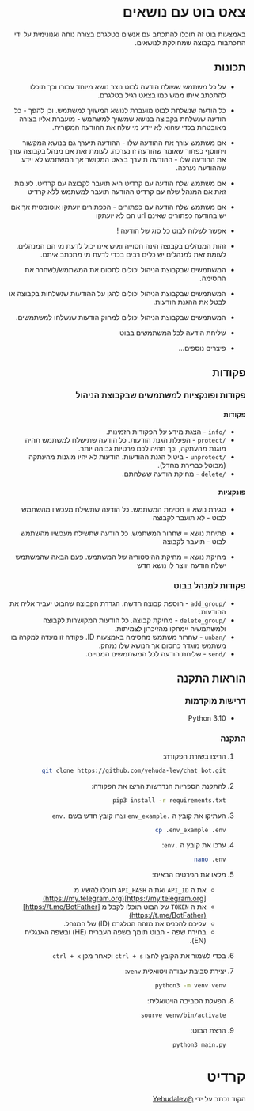 <div dir="rtl">

# צאט בוט עם נושאים

באמצעות בוט זה תוכלו להתכתב עם אנשים בטלגרם בצורה נוחה ואנונימית
על ידי התכתבות בקבוצה שמחולקת לנושאים.


## תכונות


- על כל משתמש ששולח הודעה לבוט
נוצר נושא מיוחד עבורו וכך תוכלו להתכתב איתו ממש כמו בצאט רגיל בטלגרם.


- כל הודעה שנשלחת לבוט מועברת לנושא המשויך למשתמש.
וכן להפך - כל הודעה שנשלחת בקבוצה בנושא שמשויך למשתמש - 
מועברת אליו בצורה מאובטחת בכדי שהוא לא יידע מי שלח את ההודעה המקורית.


- אם משתמש עורך את ההודעה שלו - 
   ההודעה תיערך גם בנושא המקשור ויתווסף כפתור שאומר שהודעה זו נערכה.
  לעומת זאת אם מנהל בקבוצה עורך את ההודעה שלו - 
 ההודעה תיערך בצאט המקושר אך המשתמש לא יידע שההודעה נערכה.  


- אם משתמש שלח הודעה עם קרדיט היא תועבר לקבוצה עם קרדיט.
 לעומת זאת אם המנהל שלח עם קרדיט ההודעה תועבר למשתמש ללא קרדיט 


- אם משתמש שלח הודעה עם כפתורים - 
  הכפתורים יועתקו אוטומטית אך אם יש בהודעה כפתורים שאינם url הם לא יועתקו


- אפשר לשלוח לבוט כל סוג של הודעה !


- זהות המנהלים בקבוצה הינה חסוייה ואיש אינו יכול לדעת מי הם המנהלים.
  לעומת זאת למנהלים יש כלים רבים בכדי לדעת מי מתכתב איתם.


- המשתמשים שבקבוצת הניהול יכולים לחסום את המשתמש/לשחרר את החסימה.


- המשתמשים שבקבוצת הניהול יכולים להגן על ההודעות שנשלחות בקבוצה או לבטל את ההגנת הודעות.


- המשתמשים שבקבוצת הניהול יכולים למחוק הודעות שנשלחו למשתמשים.


- שליחת הודעה לכל המשתמשים בבוט


- פיצרים נוספים...


## פקודות

### פקודות ופונקציות למשתמשים שבקבוצת הניהול

#### פקודות
- `/info` - הצגת מידע על הפקודות הזמינות.
- `/protect` - הפעלת הגנת הודעות. כל הודעה שתישלח למשתמש תהיה מוגנת מהעתקה, וכך תהיה לכם פרטיות גבוהה יותר.
- `/unprotect` - ביטול הגנת ההודעות. הודעות לא יהיו מוגנות מהעתקה (מבוטל כברירת מחדל).
- `/delete` - מחיקת הודעה ששלחתם.

#### פונקציות

- סגירת נושא = חסימת המשתמש. כל הודעה שתשילח מעכשיו מהשתמש לבוט -  לא תועבר לקבוצה


- פתיחת נושא = שחרור המשתמש. כל הודעה שתשילח מעכשיו מהשתמש לבוט - תועבר לקבוצה


- מחיקת נושא = מחיקת ההיסטוריה של המשתמש. פעם הבאה שהמשתמש ישלח הודעה יווצר לו נושא חדש


### פקודות למנהל בבוט

- `/add_group` - הוספת קבוצה חדשה. הגדרת הקבוצה שהבוט יעביר אליה את ההודעות.
- `/delete_group` - מחיקת קבוצה. כל הודעות המקושרות לקבוצה ולמשתמשיה יימחקו מהזיכרון לצמיתות.
- `/unban` - שחרור משתמש מחסימה באמצעות ID.
 פקודה זו נועדה למקרה בו משתמש מוגדר כחסום אך הנושא שלו נמחק.
- `/send` - שליחת הודעה לכל המשתמשים המנויים.

## הוראות התקנה


### דרישות מוקדמות

- Python 3.10

### התקנה


1. הריצו בשורת הפקודה:

   ```bash
   git clone https://github.com/yehuda-lev/chat_bot.git
   
2. להתקנת הספריות הנדרשות הריצו את הפקודה:

   ```bash
   pip3 install -r requirements.txt
   
3. העתיקו את קובץ ה `.env_example` וצרו קובץ חדש בשם `.env`
    ```bash
   cp .env_example .env

4. ערכו את קובץ ה `.env`:
    ```bash
   nano .env
   
5. מלאו את הפרטים הבאים:

   - את ה `API_ID` ואת ה `API_HASH` תוכלו להשיג מ 
   [https://my.telegram.org](https://my.telegram.org)
   - את ה `TOKEN` של הבוט תוכלו לקבל מ
   [https://t.me/BotFather](https://t.me/BotFather)
   - עליכם להכניס את מזהה הטלגרם (ID) של המנהל.
   - בחירת שפה - הבוט תומך בשפה העברית (HE) ובשפה האנגלית (EN).

6. 
    בכדי לשמור את הקובץ לחצו `ctrl + s` ולאחר מכן `ctrl + x`
    
7. יצירת סביבת עבודה ויטואלית `venv`:
   ```bash
   python3 -m venv venv
   
8. הפעלת הסביבה הויטואלית:

   ```bash
   sourve venv/bin/activate
   
9. הרצת הבוט:

   ```bash
   python3 main.py

# קרדיט
הקוד נכתב על ידי
[@Yehudalev]('https://t.me/Yehualev')